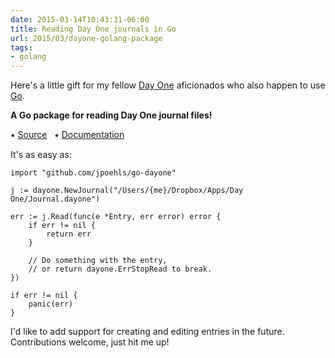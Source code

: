 ```yaml
---
date: 2015-03-14T10:43:31-06:00
title: Reading Day One journals in Go
url: 2015/03/dayone-golang-package
tags:
- golang
---
```


Here's a little gift for my fellow [Day One](http://dayoneapp.com) aficionados who also happen to use [Go](http://golang.org).

**A Go package for reading Day One journal files!**

&#11089; [Source](http://github.com/jpoehls/go-dayone)
&nbsp;
&#11089; [Documentation](http://godoc.org/github.com/jpoehls/go-dayone)

It's as easy as:

```
import "github.com/jpoehls/go-dayone"

j := dayone.NewJournal("/Users/{me}/Dropbox/Apps/Day One/Journal.dayone")

err := j.Read(func(e *Entry, err error) error {
	if err != nil {
		return err
	}

	// Do something with the entry,
	// or return dayone.ErrStopRead to break.
})

if err != nil {
	panic(err)
}
```

I'd like to add support for creating and editing entries in the future. Contributions welcome, just hit me up!